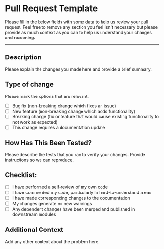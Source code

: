 # Pull Request Template

Please fill in the below fields with some data to help us review your pull request. Feel free to remove any section you feel isn't necessary but please provide as much context as you can to help us understand your changes and reasoning.

---

## Description

Please explain the changes you made here and provide a brief summary.

## Type of change

Please mark the options that are relevant.

-   [ ] Bug fix (non-breaking change which fixes an issue)
-   [ ] New feature (non-breaking change which adds functionality)
-   [ ] Breaking change (fix or feature that would cause existing functionality to not work as expected)
-   [ ] This change requires a documentation update

## How Has This Been Tested?

Please describe the tests that you ran to verify your changes. Provide instructions so we can reproduce.

## Checklist:

-   [ ] I have performed a self-review of my own code
-   [ ] I have commented my code, particularly in hard-to-understand areas
-   [ ] I have made corresponding changes to the documentation
-   [ ] My changes generate no new warnings
-   [ ] Any dependent changes have been merged and published in downstream modules

## Additional Context

Add any other context about the problem here.
